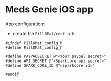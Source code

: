 Meds Genie iOS app
=============


App configuration:

* create file `PillOMat/config.h`


```
#ifndef PillOMat_config_h
#define PillOMat_config_h

#define PAYPALSECRET @"<Your paypal secret>"
#define API_SECRET @"<Sparkcore api secret>"
#define SPARK_CORE_ID @"<Sparkcore id>"

#endif
```